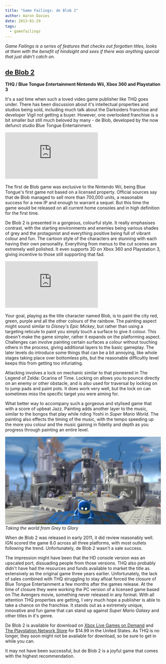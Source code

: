 ```yaml
---
title: "Game Failings: de Blob 2"
author: Aaron Davies
date: 2013-01-29
tags:
  - gamefailings
---
```


_Game Failings is a series of features that checks out forgotten titles, looks at them with the benefit of hindsight and sees if there was anything special that just didn't catch on._

## **[de Blob 2](http://www.ign.com/games/de-blob-2/xbox-360-77577)**

**THQ / Blue Tongue Entertainment Nintendo Wii, Xbox 360 and Playstation 3**

It's a sad time when such a loved video game publisher like THQ goes under. There has been discussion about it's intellectual properties and studios being sold, including much talk about the Darksiders franchise and developer Vigil not getting a buyer. However, one overlooked franchise is a bit smaller but still much beloved by many - de Blob, developed by the now defunct studio Blue Tongue Entertainment.

<div class="youtube">
	<iframe class="youtube-player" type="text/html" src="https://www.youtube.com/embed/eag0e5YFEcw?start=0" frameborder="0" allowfullscreen=""></iframe>
</div>

The first de Blob game was exclusive to the Nintendo Wii, being Blue Tongue's first game not based on a licensed property. Official sources say that de Blob managed to sell more than 700,000 units, a reasonable success for a new IP and enough to warrant a sequel. But this time the game would be released on all current home consoles and in high definition for the first time.

De Blob 2 is presented in a gorgeous, colourful style. It really emphasises contrast, with the starting environments and enemies being various shades of grey and the protagonist and everything positive being full of vibrant colour and fun. The cartoon style of the characters are stunning with each having their own personality. Everything from menus to the cut scenes are extremely well polished. It even supports 3D on Xbox 360 and Playstation 3, giving incentive to those still supporting that fad.

<div class="youtube">
	<iframe class="youtube-player" type="text/html" src="https://www.youtube.com/embed/jU5xNhbCuQY?start=0" frameborder="0" allowfullscreen=""></iframe>
</div>

Your goal, playing as the title character named Blob, is to paint the city red, green, purple and all the other colours of the rainbow. The painting aspect might sound similar to _Disney's Epic Mickey_, but rather than using a targeting reticule to paint you simply touch a surface to give it colour. This doesn't make the game simpler, rather it expands on the platforming aspect. Challenges can involve painting certain surfaces a colour without touching others in the process, giving additional layers to the basic gameplay. The later levels do introduce some things that can be a bit annoying, like whole stages taking place over bottomless pits, but the reasonable difficultly level keeps this from getting too infuriating.

Attacking involves a lock on mechanic similar to that pioneered in The Legend of Zelda: Ocarina of Time. Locking on allows you to pounce directly on an enemy or other obstacle, and is also used for traversal by locking on to jump pads and paint pots. It does work very well, but the lock on can sometimes miss the specific target you were aiming for.

What better way to accompany such a gorgeous and stylised game that with a score of upbeat Jazz. Painting adds another layer to the music, similar to the bongos that play while riding Yoshi in _Super Mario World_. The painting also effects the timing of the music, with the tempo speeding up the more you colour and the music gaining in fidelity and depth as you progress through painting an entire level.

[![Taking the world from Grey to Glory](../../media/images/blog/deblob2.jpg)](/assets/static/src/media/images/blog/deblob2.jpg)
_Taking the world from Grey to Glory_

When de Blob 2 was released in early 2011, it did review reasonably well. IGN scored the game 8.0 across all three platforms, with most outlets following the trend. Unfortunately, de Blob 2 wasn't a sale success.

The impression might have been that the HD console version was an upscaled port, dissuading people from those versions. THQ also probably didn't have had the resources and funds available to market the title as extensively as the original game three years earlier. Unfortunately, the lack of sales combined with THQ struggling to stay afloat forced the closure of Blue Tongue Entertainment a few months after the games release. At the time of closure they were working the PC version of a licensed game based on The Avengers movie, something never released in any format. With all attention THQ properties are getting, I very much hope a publisher is able to take a chance on the franchise. It stands out as a extremely unique, innovative and fun game that can stand up against _Super Mario Galaxy_ and other titles in it's genre.

De Blob 2 is available for download on [Xbox Live Games on Demand](http://marketplace.xbox.com/en-US/Product/de-Blob-2/66acd000-77fe-1000-9115-d80254510865?purchase=1&purchaseid=66acd000-77fe-1000-9115-d80254510865) and [The Playstation Network Store](https://store.sonyentertainmentnetwork.com/#!/en-us/games/de-blob-2/cid=EP1005-NPEB00534_00-DEBLOB2FULLGAME1) for $14.99 in the United States. As THQ is no longer, they soon might not be available for download, so be sure to get in while you can.

It may not have been successful, but de Blob 2 is a joyful game that comes with the highest recommendation.
